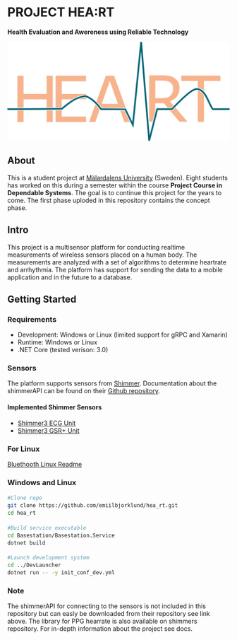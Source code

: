 # PROJECT HEA:RT
**Health Evaluation and Awereness using Reliable Technology**

![The System](img/logotype.png)

## About
This is a student project at [Mälardalens University](https://www.mdh.se/international) (Sweden). Eight students has worked on this during a semester within the course **Project Course in Dependable Systems**. The goal is to continue this project for the years to come. The first phase uploded in this repository contains the concept phase.

## Intro

This project is a multisensor platform for conducting realtime measurements of wireless sensors placed on a human body.
The measurements are analyzed with a set of algorithms to determine heartrate and arrhythmia. 
The platform has support for sending the data to a mobile application and in the future to a database.

## Getting Started

### Requirements

* Development: Windows or Linux (limited support for gRPC and Xamarin) 
* Runtime: Windows or Linux
* .NET Core (tested verison: 3.0)

### Sensors

The platform supports sensors from [Shimmer](http://shimmersensing.com/).
Documentation about the shimmerAPI can be found on their [Github repository](https://github.com/ShimmerEngineering/Shimmer-C-API).

#### Implemented Shimmer Sensors

* [Shimmer3 ECG Unit](http://shimmersensing.com/products/shimmer3-ecg-sensor)
* [Shimmer3 GSR+ Unit](http://shimmersensing.com/products/shimmer3-wireless-gsr-sensor)

### For Linux
[Bluethooth Linux Readme](Basestation/docs/BashScript.md.md)

### Windows and Linux

```bash
#Clone repo
git clone https://github.com/emiilbjorklund/hea_rt.git
cd hea_rt

#Build service executable
cd Basestation/Basestation.Service
dotnet build

#Launch development system
cd ../DevLauncher
dotnet run -- -y init_conf_dev.yml
```

### Note
The shimmerAPI for connecting to the sensors is not included in this repository but can easly be downloaded from their repository see link above.
The library for PPG hearrate is also available on shimmers repository.
For in-depth information about the project see docs.
